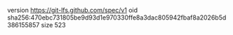 version https://git-lfs.github.com/spec/v1
oid sha256:470ebc731805be9d93d1e970330ffe8a3dac805942fbaf8a2026b5d386155857
size 523
